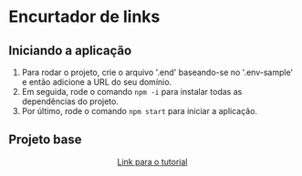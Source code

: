 # Encurtador de links

## Iniciando a aplicação

1) Para rodar o projeto, crie o arquivo '.end' baseando-se no '.env-sample'
   e então adicione a URL do seu domínio.
2) Em seguida, rode o comando `npm -i` para instalar todas as dependências
   do projeto.
3) Por último, rode o comando `npm start` para iniciar a aplicação.

## Projeto base
  <p align="center">
  <a href="https://www.youtube.com/watch?v=my93C3s7vs4">
    Link para o tutorial
  </a>
  </p>
